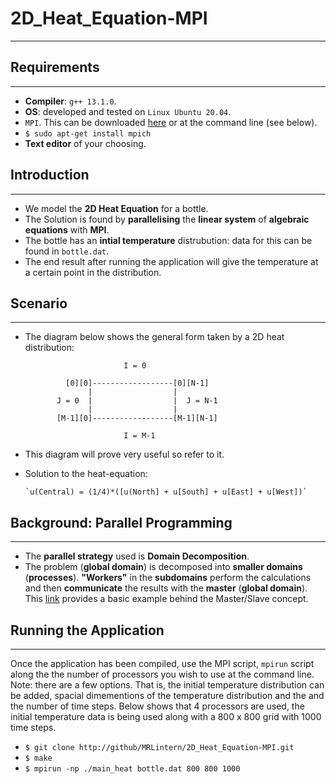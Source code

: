 # 2D_Heat_Equation-MPI
---

## Requirements
---
* __Compiler__: `g++ 13.1.0`.
* __OS__: developed and tested on `Linux Ubuntu 20.04`.
* `MPI`. This can be downloaded [here](https://www.mpich.org/) or at the command line (see below).
* `$ sudo apt-get install mpich`
* __Text editor__ of your choosing.

## Introduction
---

* We model the __2D Heat Equation__ for a bottle.
* The Solution is found by __parallelising__ the __linear system__ of __algebraic equations__ with __MPI__.
* The bottle has an __intial temperature__ distrubution: data for this can be found in `bottle.dat`. 
* The end result after running the application will give the temperature at a certain point in the distribution.

## Scenario
---

* The diagram below shows the general form taken by a 2D heat distribution:

                            I = 0
                            
               [0][0]------------------[0][N-1]
                    |                  |
             J = 0  |                  |  J = N-1
                    |                  |
             [M-1][0]------------------[M-1][N-1]
              
                            I = M-1
                            
* This diagram will prove very useful so refer to it.
* Solution to the heat-equation:

      `u(Central) = (1/4)*([u(North] + u[South] + u[East] + u[West])`

## Background: Parallel Programming
---

* The __parallel strategy__ used is __Domain Decomposition__.
* The problem (__global domain__) is decomposed into __smaller domains__ (__processes__). __"Workers"__ in the __subdomains__ perform the calculations and then __communicate__ the results with the __master__ (__global domain__). This [link](https://www.mcs.anl.gov/research/projects/mpi/tutorial/mpiexmpl/src2/io/C/main.html) provides a basic example behind the Master/Slave concept.

## Running the Application
---

Once the application has been compiled, use the MPI script, `mpirun` script along the the number of processors you wish to use at the command line.
Note: there are a few options. That is, the initial temperature distribution can be added, spacial dimementions of the temperature distribution and the and the number of time steps. Below shows that 4 processors are used, the initial temperature data is being used along with a 800 x 800 grid with 1000 time steps.


  * `$ git clone http://github/MRLintern/2D_Heat_Equation-MPI.git`
  * `$ make`
  * `$ mpirun -np ./main_heat bottle.dat 800 800 1000`









  
  
  
  

